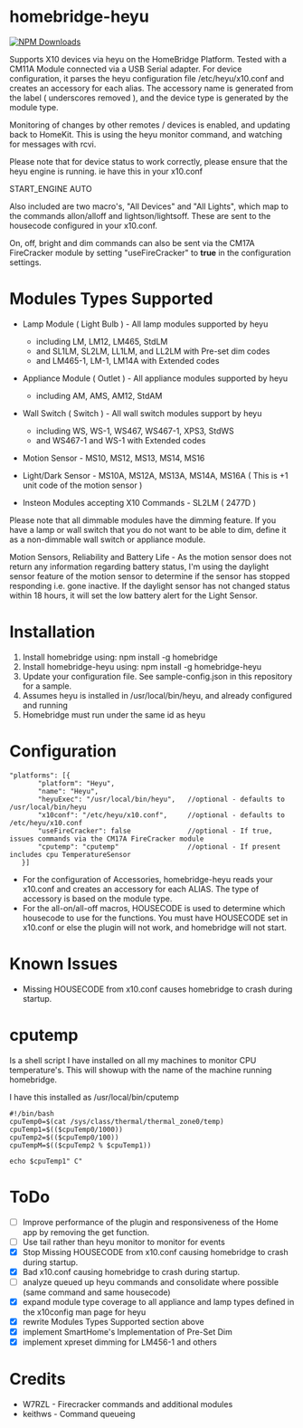 # homebridge-heyu

[![NPM Downloads](https://img.shields.io/npm/dm/homebridge-heyu.svg?style=flat)](https://npmjs.org/package/homebridge-heyu)

Supports X10 devices via heyu on the HomeBridge Platform. Tested with a CM11A
Module connected via a USB Serial adapter. For device configuration, it parses
the heyu configuration file /etc/heyu/x10.conf and creates an accessory for each
alias.  The accessory name is generated from the label ( underscores removed ),
and the device type is generated by the module type.

Monitoring of changes by other remotes / devices is enabled, and updating back
to HomeKit. This is using the heyu monitor command, and watching for messages
with rcvi.

Please note that for device status to work correctly, please ensure that the heyu
engine is running.  ie have this in your x10.conf

START_ENGINE  AUTO

Also included are two macro's, "All Devices" and "All Lights", which map to the
commands allon/alloff and lightson/lightsoff.  These are sent to the housecode configured in your x10.conf.

On, off, bright and dim commands can also be sent via the CM17A FireCracker module
by setting "useFireCracker" to **true** in the configuration settings.

# Modules Types Supported

* Lamp Module ( Light Bulb ) - All lamp modules supported by heyu
     * including LM, LM12, LM465, StdLM
     * and SL1LM, SL2LM, LL1LM, and LL2LM with Pre-set dim codes
     * and LM465-1, LM-1, LM14A with Extended codes

* Appliance Module ( Outlet ) - All appliance modules supported by heyu
    * including AM, AMS, AM12, StdAM

* Wall Switch ( Switch ) - All wall switch modules support by heyu
    * including WS, WS-1, WS467, WS467-1, XPS3, StdWS
    * and WS467-1 and WS-1 with Extended codes

* Motion Sensor - MS10, MS12, MS13, MS14, MS16

* Light/Dark Sensor - MS10A, MS12A, MS13A, MS14A, MS16A ( This is +1 unit code of the motion sensor )

* Insteon Modules accepting X10 Commands - SL2LM ( 2477D )

Please note that all dimmable modules have the dimming feature. If
you have a lamp or wall switch that you do not want to be able to dim, define it as a non-dimmable wall switch or appliance module.

Motion Sensors, Reliability and Battery Life - As the motion sensor does not return
any information regarding battery status, I'm using the daylight sensor feature of the
motion sensor to determine if the sensor has stopped responding i.e. gone inactive.  If the daylight sensor
has not changed status within 18 hours, it will set the low battery alert for the Light Sensor.

# Installation

1. Install homebridge using: npm install -g homebridge
2. Install homebridge-heyu using: npm install -g homebridge-heyu
3. Update your configuration file. See sample-config.json in this repository
for a sample.
4. Assumes heyu is installed in /usr/local/bin/heyu, and already configured and
running
5. Homebridge must run under the same id as heyu

# Configuration

```
"platforms": [{
       "platform": "Heyu",
       "name": "Heyu",
       "heyuExec": "/usr/local/bin/heyu",   //optional - defaults to /usr/local/bin/heyu
       "x10conf": "/etc/heyu/x10.conf",     //optional - defaults to /etc/heyu/x10.conf
       "useFireCracker": false              //optional - If true, issues commands via the CM17A FireCracker module
       "cputemp": "cputemp"                 //optional - If present includes cpu TemperatureSensor
   }]
```

* For the configuration of Accessories, homebridge-heyu reads your x10.conf and creates an accessory for each ALIAS. The type of accessory is based on the module type.
* For the all-on/all-off macros, HOUSECODE is used to determine which housecode to use for the functions.  You must have HOUSECODE set in x10.conf or else the plugin will not work, and homebridge will not start.

# Known Issues

* Missing HOUSECODE from x10.conf causes homebridge to crash during startup.

# cputemp

Is a shell script I have installed on all my machines to monitor CPU
temperature's.  This will showup with the name of the machine running homebridge.

I have this installed as /usr/local/bin/cputemp

```
#!/bin/bash
cpuTemp0=$(cat /sys/class/thermal/thermal_zone0/temp)
cpuTemp1=$(($cpuTemp0/1000))
cpuTemp2=$(($cpuTemp0/100))
cpuTempM=$(($cpuTemp2 % $cpuTemp1))

echo $cpuTemp1" C"
```

# ToDo

* [ ] Improve performance of the plugin and responsiveness of the Home app by removing the get function.
* [ ] Use tail rather than heyu monitor to monitor for events
* [x] Stop Missing HOUSECODE from x10.conf causing homebridge to crash during startup.
* [x] Bad x10.conf causing homebridge to crash during startup.
* [ ] analyze queued up heyu commands and consolidate where possible (same command and same housecode)
* [x] expand module type coverage to all appliance and lamp types defined in the x10config man page for heyu
* [x] rewrite Modules Types Supported section above
* [x] implement SmartHome's Implementation of Pre-Set Dim
* [x] implement xpreset dimming for LM456-1 and others

# Credits

* W7RZL - Firecracker commands and additional modules
* keithws - Command queueing
